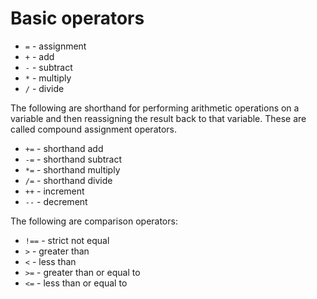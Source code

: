 # Basic operators

- <code>=</code> - assignment
- <code>+</code> - add
- <code>-</code> - subtract
- <code>\*</code> - multiply
- <code>/</code> - divide

The following are shorthand for performing arithmetic operations on a variable and then reassigning the result back to that variable. These are called compound assignment operators.

- <code>+=</code> - shorthand add
- <code>-=</code> - shorthand subtract
- <code>\*=</code> - shorthand multiply
- <code>/=</code> - shorthand divide
- <code>++</code> - increment
- <code>--</code> - decrement

The following are comparison operators:

- <code>!==</code> - strict not equal
- <code>></code> - greater than
- <code><</code> - less than
- <code>>=</code> - greater than or equal to
- <code><=</code> - less than or equal to
